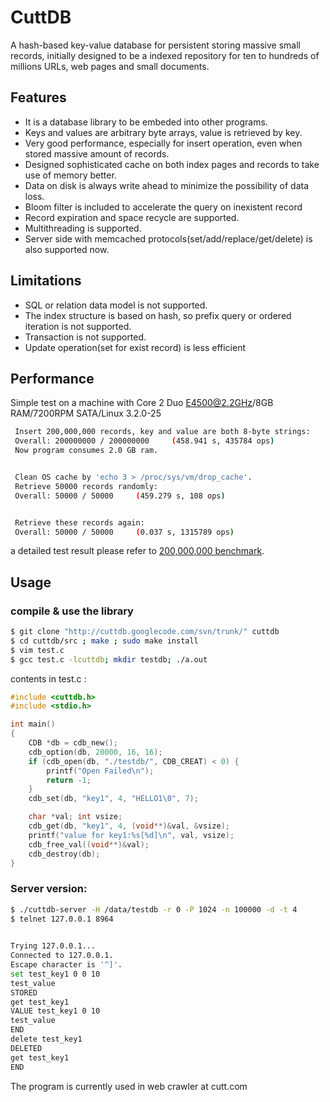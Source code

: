 CuttDB
========
A hash-based key-value database for persistent storing massive small records, initially designed to be a indexed repository for ten to hundreds of millions URLs, web pages and small documents.


Features
--------
 - It is a database library to be embeded into other programs.
 - Keys and values are arbitrary byte arrays, value is retrieved by key.
 - Very good performance, especially for insert operation, even when stored massive amount of records.
 - Designed sophisticated cache on both index pages and records to take use of memory better.
 - Data on disk is always write ahead to minimize the possibility of data loss.
 - Bloom filter is included to accelerate the query on inexistent record
 - Record expiration and space recycle are supported.
 - Multithreading is supported.
 - Server side with memcached protocols(set/add/replace/get/delete) is also supported now.

Limitations
-----------
 - SQL or relation data model is not supported.
 - The index structure is based on hash, so prefix query or ordered iteration is not supported.
 - Transaction is not supported.
 - Update operation(set for exist record) is less efficient

Performance
-----------
Simple test on a machine with Core 2 Duo E4500@2.2GHz/8GB RAM/7200RPM SATA/Linux 3.2.0-25
```sh
 Insert 200,000,000 records, key and value are both 8-byte strings:
 Overall: 200000000 / 200000000     (458.941 s, 435784 ops)
 Now program consumes 2.0 GB ram.


 Clean OS cache by 'echo 3 > /proc/sys/vm/drop_cache'.
 Retrieve 50000 records randomly:
 Overall: 50000 / 50000     (459.279 s, 108 ops)


 Retrieve these records again: 
 Overall: 50000 / 50000     (0.037 s, 1315789 ops)
 ```

a detailed test result please refer to [200,000,000 benchmark][benchmark].

Usage
-----
### compile & use the library
```sh
$ git clone "http://cuttdb.googlecode.com/svn/trunk/" cuttdb
$ cd cuttdb/src ; make ; sudo make install
$ vim test.c
$ gcc test.c -lcuttdb; mkdir testdb; ./a.out
```
contents in test.c :
```c
#include <cuttdb.h>
#include <stdio.h>

int main()
{
    CDB *db = cdb_new();
    cdb_option(db, 20000, 16, 16);
    if (cdb_open(db, "./testdb/", CDB_CREAT) < 0) {
        printf("Open Failed\n");
        return -1;
    }
    cdb_set(db, "key1", 4, "HELLO1\0", 7);

    char *val; int vsize;
    cdb_get(db, "key1", 4, (void**)&val, &vsize);
    printf("value for key1:%s[%d]\n", val, vsize);
    cdb_free_val((void**)&val);
    cdb_destroy(db);
}
```

### Server version:
```sh
$ ./cuttdb-server -H /data/testdb -r 0 -P 1024 -n 100000 -d -t 4
$ telnet 127.0.0.1 8964
 

Trying 127.0.0.1...
Connected to 127.0.0.1.
Escape character is '^]'.
set test_key1 0 0 10
test_value
STORED
get test_key1
VALUE test_key1 0 10
test_value
END
delete test_key1
DELETED
get test_key1
END
```

The program is currently used in web crawler at cutt.com 

[benchmark]:http://cuttdb.googlecode.com/files/benchmark-20121025-200000000-8-8.result.txt
